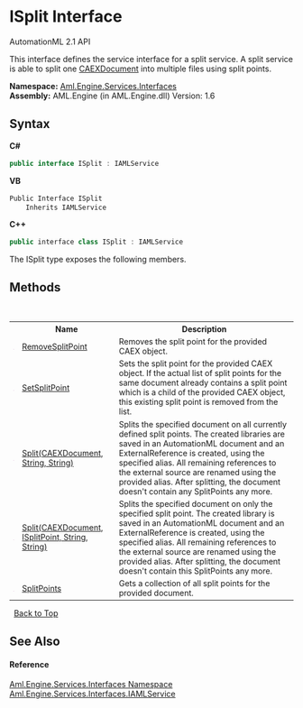 # ISplit Interface
AutomationML 2.1 API 

This interface defines the service interface for a split service. A split service is able to split one <a href="T_Aml_Engine_CAEX_CAEXDocument">CAEXDocument</a> into multiple files using split points.

**Namespace:**&nbsp;<a href="N_Aml_Engine_Services_Interfaces">Aml.Engine.Services.Interfaces</a><br />**Assembly:**&nbsp;AML.Engine (in AML.Engine.dll) Version: 1.6

## Syntax

**C#**<br />
``` C#
public interface ISplit : IAMLService
```

**VB**<br />
``` VB
Public Interface ISplit
	Inherits IAMLService
```

**C++**<br />
``` C++
public interface class ISplit : IAMLService
```

The ISplit type exposes the following members.


## Methods
&nbsp;<table><tr><th></th><th>Name</th><th>Description</th></tr><tr><td>![Public method](media/pubmethod.gif "Public method")</td><td><a href="M_Aml_Engine_Services_Interfaces_ISplit_RemoveSplitPoint">RemoveSplitPoint</a></td><td>
Removes the split point for the provided CAEX object.</td></tr><tr><td>![Public method](media/pubmethod.gif "Public method")</td><td><a href="M_Aml_Engine_Services_Interfaces_ISplit_SetSplitPoint">SetSplitPoint</a></td><td>
Sets the split point for the provided CAEX object. If the actual list of split points for the same document already contains a split point which is a child of the provided CAEX object, this existing split point is removed from the list.</td></tr><tr><td>![Public method](media/pubmethod.gif "Public method")</td><td><a href="M_Aml_Engine_Services_Interfaces_ISplit_Split_1">Split(CAEXDocument, String, String)</a></td><td>
Splits the specified document on all currently defined split points. The created libraries are saved in an AutomationML document and an ExternalReference is created, using the specified alias. All remaining references to the external source are renamed using the provided alias. After splitting, the document doesn't contain any SplitPoints any more.</td></tr><tr><td>![Public method](media/pubmethod.gif "Public method")</td><td><a href="M_Aml_Engine_Services_Interfaces_ISplit_Split">Split(CAEXDocument, ISplitPoint, String, String)</a></td><td>
Splits the specified document on only the specified split point. The created library is saved in an AutomationML document and an ExternalReference is created, using the specified alias. All remaining references to the external source are renamed using the provided alias. After splitting, the document doesn't contain this SplitPoints any more.</td></tr><tr><td>![Public method](media/pubmethod.gif "Public method")</td><td><a href="M_Aml_Engine_Services_Interfaces_ISplit_SplitPoints">SplitPoints</a></td><td>
Gets a collection of all split points for the provided document.</td></tr></table>&nbsp;
<a href="#isplit-interface">Back to Top</a>

## See Also


#### Reference
<a href="N_Aml_Engine_Services_Interfaces">Aml.Engine.Services.Interfaces Namespace</a><br /><a href="T_Aml_Engine_Services_Interfaces_IAMLService">Aml.Engine.Services.Interfaces.IAMLService</a><br />
